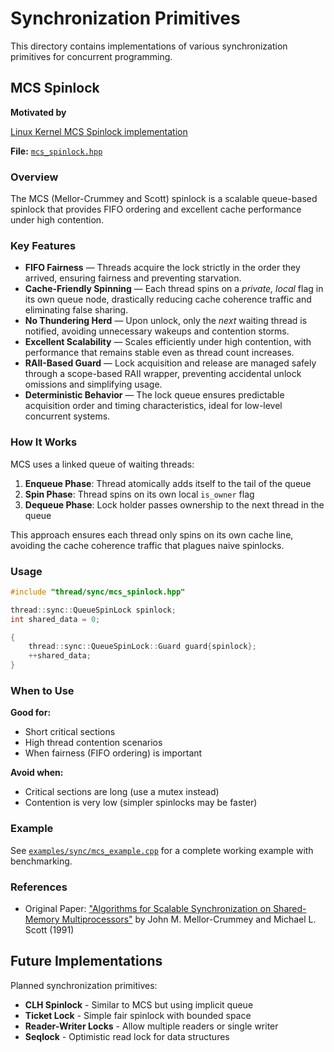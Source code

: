 # Synchronization Primitives

This directory contains implementations of various synchronization primitives for concurrent programming.

## MCS Spinlock

**Motivated by**

[Linux Kernel MCS Spinlock implementation](`https://github.com/torvalds/linux/blob/master/kernel/locking/mcs_spinlock.h`)

**File:** [`mcs_spinlock.hpp`](mcs_spinlock.hpp)

### Overview

The MCS (Mellor-Crummey and Scott) spinlock is a scalable queue-based spinlock that provides FIFO ordering and excellent cache performance under high contention.

### Key Features

* **FIFO Fairness** — Threads acquire the lock strictly in the order they arrived, ensuring fairness and preventing starvation.
* **Cache-Friendly Spinning** — Each thread spins on a *private, local* flag in its own queue node, drastically reducing cache coherence traffic and eliminating false sharing.
* **No Thundering Herd** — Upon unlock, only the *next* waiting thread is notified, avoiding unnecessary wakeups and contention storms.
* **Excellent Scalability** — Scales efficiently under high contention, with performance that remains stable even as thread count increases.
* **RAII-Based Guard** — Lock acquisition and release are managed safely through a scope-based RAII wrapper, preventing accidental unlock omissions and simplifying usage.
* **Deterministic Behavior** — The lock queue ensures predictable acquisition order and timing characteristics, ideal for low-level concurrent systems.

### How It Works

MCS uses a linked queue of waiting threads:

1. **Enqueue Phase**: Thread atomically adds itself to the tail of the queue
2. **Spin Phase**: Thread spins on its own local `is_owner` flag
3. **Dequeue Phase**: Lock holder passes ownership to the next thread in the queue

This approach ensures each thread only spins on its own cache line, avoiding the cache coherence traffic that plagues naive spinlocks.

### Usage

```cpp
#include "thread/sync/mcs_spinlock.hpp"

thread::sync::QueueSpinLock spinlock;
int shared_data = 0;

{
    thread::sync::QueueSpinLock::Guard guard{spinlock};
    ++shared_data;
}
```


### When to Use

**Good for:**
- Short critical sections
- High thread contention scenarios
- When fairness (FIFO ordering) is important

**Avoid when:**
- Critical sections are long (use a mutex instead)
- Contention is very low (simpler spinlocks may be faster)

### Example

See [`examples/sync/mcs_example.cpp`](../../../examples/sync/mcs_example.cpp) for a complete working example with benchmarking.

### References

- Original Paper: ["Algorithms for Scalable Synchronization on Shared-Memory Multiprocessors"](https://www.cs.rochester.edu/~scott/papers/1991_TOCS_synch.pdf) by John M. Mellor-Crummey and Michael L. Scott (1991)

## Future Implementations

Planned synchronization primitives:
- **CLH Spinlock** - Similar to MCS but using implicit queue
- **Ticket Lock** - Simple fair spinlock with bounded space
- **Reader-Writer Locks** - Allow multiple readers or single writer
- **Seqlock** - Optimistic read lock for data structures

